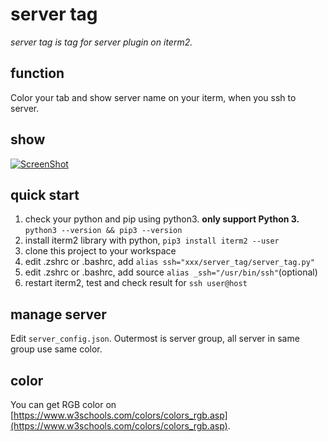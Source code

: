 # server tag
*server tag is tag for server plugin on iterm2.*

## function
Color your tab and show server name on your iterm, when you ssh to server.

## show
[![ScreenShot](https://raw.githubusercontent.com/shawn-bluce/pics_home/master/20200822140557.png)](https://www.bilibili.com/video/BV1r64y1c7su/)

## quick start
1. check your python and pip using python3. **only support Python 3.** `python3 --version && pip3 --version`
2. install iterm2 library with python, `pip3 install iterm2 --user`
3. clone this project to your workspace
4. edit .zshrc or .bashrc, add `alias ssh="xxx/server_tag/server_tag.py"`
5. edit .zshrc or .bashrc, add source `alias _ssh="/usr/bin/ssh"`(optional)
6. restart iterm2, test and check result for `ssh user@host`

## manage server
Edit `server_config.json`. Outermost is server group, all server in same group use same color.

## color
You can get RGB color on [https://www.w3schools.com/colors/colors_rgb.asp](https://www.w3schools.com/colors/colors_rgb.asp).
